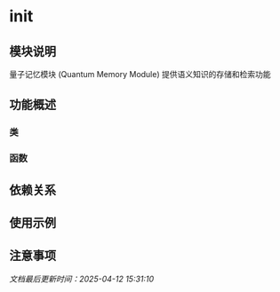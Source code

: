 # __init__

## 模块说明
量子记忆模块 (Quantum Memory Module)
提供语义知识的存储和检索功能

## 功能概述

### 类


### 函数


## 依赖关系

## 使用示例

## 注意事项

*文档最后更新时间：2025-04-12 15:31:10*